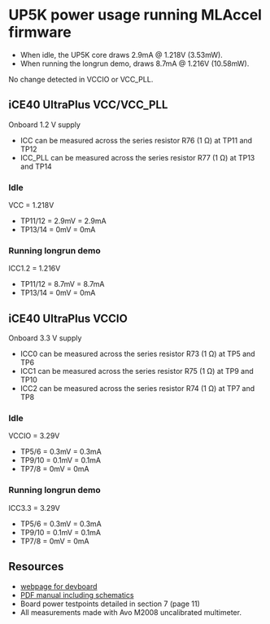 # UP5K power usage running MLAccel firmware

* When idle, the UP5K core draws 2.9mA @ 1.218V (3.53mW). 
* When running the longrun demo, draws 8.7mA @ 1.216V (10.58mW).

No change detected in VCCIO or VCC_PLL.

## iCE40 UltraPlus VCC/VCC_PLL

Onboard 1.2 V supply

* ICC can be measured across the series resistor R76 (1 Ω) at TP11 and TP12
* ICC_PLL can be measured across the series resistor R77 (1 Ω) at TP13 and TP14

### Idle

VCC     = 1.218V

* TP11/12 = 2.9mV = 2.9mA
* TP13/14 = 0mV   = 0mA

### Running longrun demo

ICC1.2  = 1.216V

* TP11/12 = 8.7mV = 8.7mA
* TP13/14 = 0mV   = 0mA

## iCE40 UltraPlus VCCIO

Onboard 3.3 V supply

* ICC0 can be measured across the series resistor R73 (1 Ω) at TP5 and TP6
* ICC1 can be measured across the series resistor R75 (1 Ω) at TP9 and TP10
* ICC2 can be measured across the series resistor R74 (1 Ω) at TP7 and TP8

### Idle

VCCIO   = 3.29V

* TP5/6   = 0.3mV = 0.3mA
* TP9/10  = 0.1mV = 0.1mA
* TP7/8   = 0mV   = 0mA

### Running longrun demo

ICC3.3  = 3.29V

* TP5/6   = 0.3mV = 0.3mA
* TP9/10  = 0.1mV = 0.1mA
* TP7/8   = 0mV   = 0mA

## Resources

* [webpage for devboard](https://www.latticesemi.com/Products/DevelopmentBoardsAndKits/iCE40UltraPlusBreakoutBoard)
* [PDF manual including schematics](https://www.latticesemi.com/view_document?document_id=51987)
* Board power testpoints detailed in section 7 (page 11)
* All measurements made with Avo M2008 uncalibrated multimeter.
